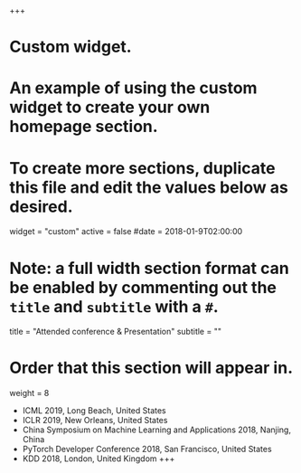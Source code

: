 +++
# Custom widget.
# An example of using the custom widget to create your own homepage section.
# To create more sections, duplicate this file and edit the values below as desired.
widget = "custom"
active = false
#date = 2018-01-9T02:00:00

# Note: a full width section format can be enabled by commenting out the `title` and `subtitle` with a `#`.
title = "Attended conference & Presentation"
subtitle = ""

# Order that this section will appear in.
weight = 8

- ICML 2019, Long Beach, United States
- ICLR 2019, New Orleans, United States
- China Symposium on Machine Learning and Applications 2018, Nanjing, China
- PyTorch Developer Conference 2018, San Francisco, United States
- KDD 2018, London, United Kingdom
+++

